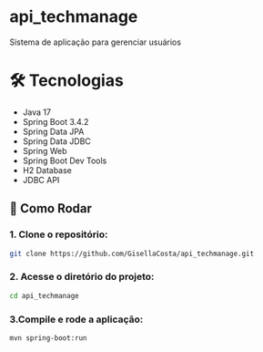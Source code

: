 # api_techmanage
Sistema de aplicação para gerenciar usuários

# 🛠 Tecnologias
- Java 17
- Spring Boot 3.4.2
- Spring Data JPA
- Spring Data JDBC
- Spring Web
- Spring Boot Dev Tools
- H2 Database
- JDBC API

## 🚀 Como Rodar

### 1. Clone o repositório:
```sh
git clone https://github.com/GisellaCosta/api_techmanage.git
```
### 2. Acesse o diretório do projeto:
```sh
cd api_techmanage
```
### 3.Compile e rode a aplicação:
```sh
mvn spring-boot:run
```


